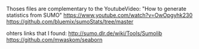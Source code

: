 Thoses files are complementary to the YoutubeVideo: 
"How to generate statistics from SUMO"
https://www.youtube.com/watch?v=OwOpgyhk230
https://github.com/bluemix/sumoStats/tree/master


ohters links that I found:
http://sumo.dlr.de/wiki/Tools/Sumolib
https://github.com/mwaskom/seaborn
